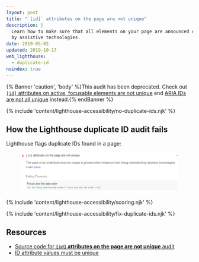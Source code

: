 ```yaml
---
layout: post
title: "`[id]` attributes on the page are not unique"
description: |
  Learn how to make sure that all elements on your page are announced correctly
  by assistive technologies.
date: 2019-05-02
updated: 2019-10-17
web_lighthouse:
  - duplicate-id
noindex: true
---
```


{% Banner 'caution', 'body' %}This audit has been deprecated. Check out [`[id]` attributes on active, focusable elements are not unique](/duplicate-id-active) and [ARIA IDs are not all unique](/duplicate-id-aria) instead.{% endBanner %}

{% include 'content/lighthouse-accessibility/no-duplicate-ids.njk' %}

## How the Lighthouse duplicate ID audit fails

Lighthouse flags duplicate IDs found in a page:

<figure class="w-figure">
  <img class="w-screenshot" src="duplicate-id.png" alt="Lighthouse audit showing ID attributes on the page are not unique">
</figure>

{% include 'content/lighthouse-accessibility/scoring.njk' %}

{% include 'content/lighthouse-accessibility/fix-duplicate-ids.njk' %}

## Resources

- [Source code for **`[id]` attributes on the page are not unique** audit](https://github.com/GoogleChrome/lighthouse/blob/master/lighthouse-core/audits/accessibility/duplicate-id.js)
- [ID attribute values must be unique](https://dequeuniversity.com/rules/axe/3.3/duplicate-id)
